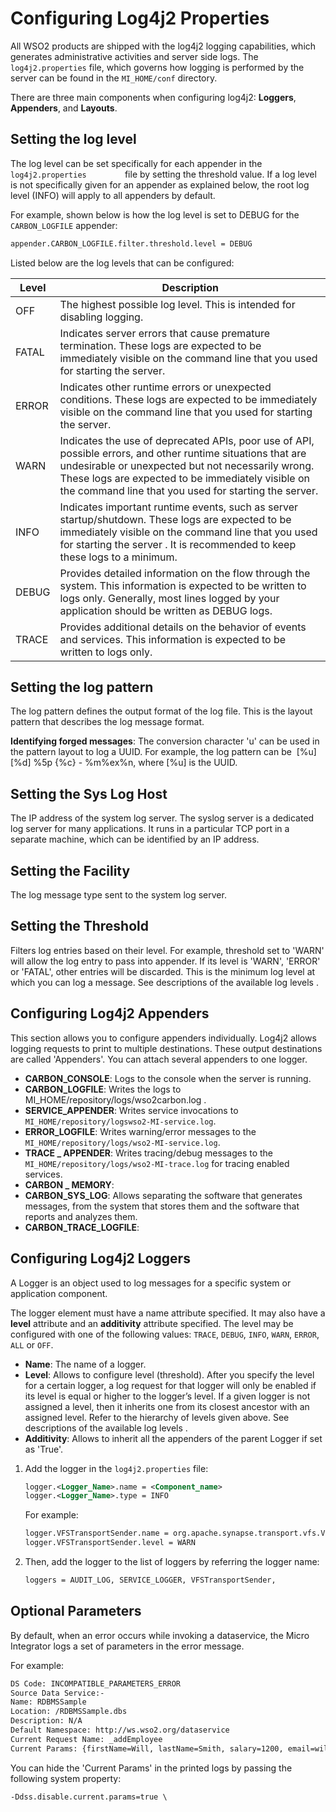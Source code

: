 # Configuring Log4j2 Properties

All WSO2 products are shipped with the log4j2 logging capabilities, which generates administrative activities and server side logs. The `log4j2.properties` file, which governs how logging is performed by the server can be found in the `MI_HOME/conf` directory.

There are three main components when configuring log4j2: **Loggers**, **Appenders**, and **Layouts**. 

## Setting the log level

The log level can be set specifically for each appender in the `log4j2.properties        ` file by setting the threshold value. If a log level is not specifically given for an appender as explained below, the root log level (INFO) will apply to all appenders by default.

For example, shown below is how the log level is set to DEBUG for the `CARBON_LOGFILE` appender:

```bash
appender.CARBON_LOGFILE.filter.threshold.level = DEBUG
```

Listed below are the log levels that can be configured:

| Level | Description                                                                                                                                                                                                                                                                     |
|-------|---------------------------------------------------------------------------------------------------------------------------------------------------------------------------------------------------------------------------------------------------------------------------------|
| OFF   | The highest possible log level. This is intended for disabling logging.                                                                                                                                                                                                         |
| FATAL | Indicates server errors that cause premature termination. These logs are expected to be immediately visible on the command line that you used for starting the server.                                                                                                          |
| ERROR | Indicates other runtime errors or unexpected conditions. These logs are expected to be immediately visible on the command line that you used for starting the server.                                                                                                           |
| WARN  | Indicates the use of deprecated APIs, poor use of API, possible errors, and other runtime situations that are undesirable or unexpected but not necessarily wrong. These logs are expected to be immediately visible on the command line that you used for starting the server. |
| INFO  | Indicates important runtime events, such as server startup/shutdown. These logs are expected to be immediately visible on the command line that you used for starting the server . It is recommended to keep these logs to a minimum.                                           |
| DEBUG | Provides detailed information on the flow through the system. This information is expected to be written to logs only. Generally, most lines logged by your application should be written as DEBUG logs.                                                                        |
| TRACE | Provides additional details on the behavior of events and services. This information is expected to be written to logs only.                                                                                                                                                    |

## Setting the log pattern

The log pattern defines the output format of the log file. This is the layout pattern that describes the log message format.

**Identifying forged messages**: 
The conversion character 'u' can be used in the pattern layout to log a UUID. For example, the log pattern can be  [%u] [%d] %5p {%c} - %m%ex%n, where [%u] is the UUID. 

## Setting the Sys Log Host

The IP address of the system log server. The syslog server is a dedicated log server for many applications. It runs in a particular TCP port in a separate machine, which can be identified by an IP address.

## Setting the Facility

The log message type sent to the system log server.

## Setting the Threshold

Filters log entries based on their level. For example, threshold set to 'WARN' will allow the log entry to pass into appender. If its level is 'WARN', 'ERROR' or 'FATAL', other entries will be discarded. This is the minimum log level at which you can log a message. See descriptions of the available log levels .

## Configuring Log4j2 Appenders

This section allows you to configure appenders individually. Log4j2 allows logging requests to print to multiple destinations. These output destinations are called 'Appenders'. You can attach several appenders to one logger.

-   **CARBON_CONSOLE**: Logs to the console when the server is running.
-   **CARBON_LOGFILE**: Writes the logs to MI_HOME/repository/logs/wso2carbon.log .
-   **SERVICE_APPENDER**: Writes service invocations to `MI_HOME/repository/logswso2-MI-service.log`.             
-   **ERROR_LOGFILE**: Writes warning/error messages to the `MI_HOME/repository/logs/wso2-MI-service.log`.
-   **TRACE _ APPENDER**: Writes tracing/debug messages to the `MI_HOME/repository/logs/wso2-MI-trace.log` for tracing enabled services.
-   **CARBON _ MEMORY**:
-   **CARBON_SYS_LOG**: Allows separating the software that generates messages, from the system that stores them and the software that reports and analyzes them.
-   **CARBON_TRACE_LOGFILE**:

## Configuring Log4j2 Loggers

A Logger is an object used to log messages for a specific system or application component. 

The logger element must have a name attribute specified. It may also have a **level** attribute and an **additivity** attribute specified. The level may be configured with one of the following values: `TRACE`, `DEBUG`, `INFO`, `WARN`, `ERROR`, `ALL` or `OFF`. 

-   **Name**: The name of a logger.
-   **Level**: Allows to configure level (threshold). After you specify the level for a certain logger, a log request for that logger will only be enabled if its level is equal or higher to the logger’s level. If a given logger is not assigned a level, then it inherits one from its closest ancestor with an assigned level. Refer to the hierarchy of levels given above. See descriptions of the available log levels .
-   **Additivity**: Allows to inherit all the appenders of the parent Logger if set as 'True'.

1.  Add the logger in the `log4j2.properties` file:

    ```xml
    logger.<Logger_Name>.name = <Component_name>
    logger.<Logger_Name>.type = INFO
    ```

    For example:

    ```xml
    logger.VFSTransportSender.name = org.apache.synapse.transport.vfs.VFSTransportSender
    logger.VFSTransportSender.level = WARN
    ```

2.  Then, add the logger to the list of loggers by referring the logger name:

    ```xml
    loggers = AUDIT_LOG, SERVICE_LOGGER, VFSTransportSender, 
    ```

## Optional Parameters

By default, when an error occurs while invoking a dataservice, the Micro Integrator logs a set of parameters in the error message.

For example:

```xml
DS Code: INCOMPATIBLE_PARAMETERS_ERROR
Source Data Service:-
Name: RDBMSSample
Location: /RDBMSSample.dbs
Description: N/A
Default Namespace: http://ws.wso2.org/dataservice
Current Request Name: _addEmployee
Current Params: {firstName=Will, lastName=Smith, salary=1200, email=will@abc.com}
```

You can hide the 'Current Params' in the printed logs by passing the following system property:

```xml
-Ddss.disable.current.params=true \
```
